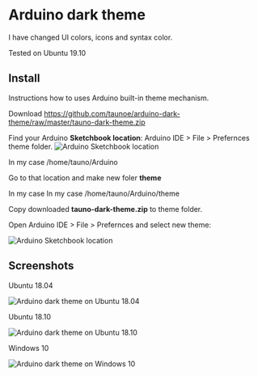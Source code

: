# Arduino dark theme

I have changed UI colors, icons and syntax color.

Tested on Ubuntu 19.10

## Install

Instructions how to uses Arduino built-in theme mechanism.

Download https://github.com/taunoe/arduino-dark-theme/raw/master/tauno-dark-theme.zip

Find your Arduino **Sketchbook location**: Arduino IDE > File > Prefernces
theme folder.
![Arduino Sketchbook location](https://github.com/taunoe/arduino-dark-theme/blob/master/screenshots/arduino_preference_red.png)

In my case /home/tauno/Arduino

Go to that location and make new foler **theme**

In my case In my case /home/tauno/Arduino/theme

Copy downloaded **tauno-dark-theme.zip** to theme folder.

Open Arduino IDE > File > Prefernces and select new theme:

![Arduino Sketchbook location](https://github.com/taunoe/arduino-dark-theme/blob/master/screenshots/theme-selection.png)

## Screenshots

Ubuntu 18.04

![Arduino dark theme on Ubuntu 18.04](https://github.com/taunoe/arduino-dark-theme/blob/master/screenshots/arduino%20dark%20theme%20on%20ubuntu%2018.04.png)

Ubuntu 18.10

![Arduino dark theme on Ubuntu 18.10](https://github.com/taunoe/arduino-dark-theme/blob/master/screenshots/arduino_dark_theme_on_ubuntu_18.10.png)

Windows 10

![Arduino dark theme on Windows 10](https://github.com/taunoe/arduino-dark-theme/blob/master/screenshots/arduino_dark_theme_on_windows_10.PNG)
